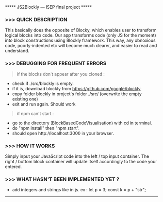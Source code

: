 ***** JS2Blockly — ISEP final project *****


### >>> QUICK DESCRIPTION 
This basically does the opposite of Blocky, which enables user to transform logical blocks into code.
Our app transforms code (only JS for the moment) into block constructions using Blockly framework.
This way, any obnoxious code, poorly-indented etc will become much clearer, and easier to read and understand.


### >>> DEBUGGING FOR FREQUENT ERRORS
> if the blocks don't appear after you cloned :
  - check if ./src/blockly is empty.
  - if it is, download blockly from https://github.com/google/blockly 
  - copy folder blockly in project's folder ./src/ (overwrite the empty existing one)
  - exit and run again. Should work
> if npm can't start :
  - go to the directory (BlockBasedCodeVisualisation) with cd in terminal.
  - do "npm install" then "npm start".
  - should open http://localhost:3000 in your browser.
  

### >>> HOW IT WORKS
Simply input your JavaScript code into the left / top input container.
The right / bottom block container will update itself accordingly to the code your entered.


### >>> WHAT HASN'T BEEN IMPLEMENTED YET ?
- add integers and strings like in js. ex : let p = 3; const k = p + "str"; 

-------------------------------------------------------------------------------------------------------------------------------
